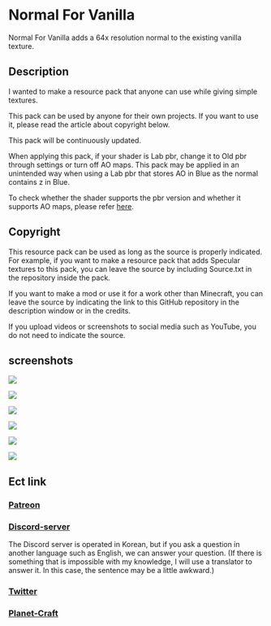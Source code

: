 # Normal For Vanilla

Normal For Vanilla adds a 64x resolution normal to the existing vanilla texture.



## Description

I wanted to make a resource pack that anyone can use while giving simple textures.

This pack can be used by anyone for their own projects.
If you want to use it, please read the article about copyright below.

This pack will be continuously updated.

When applying this pack, if your shader is Lab pbr, change it to Old pbr through settings or turn off AO maps.
This pack may be applied in an unintended way when using a Lab pbr that stores AO in Blue as the normal contains z in Blue.

To check whether the shader supports the pbr version and whether it supports AO maps, please refer [here](https://wiki.shaderlabs.org/wiki/LabPBR_Supported_Packs).



## Copyright

This resource pack can be used as long as the source is properly indicated.
For example, if you want to make a resource pack that adds Specular textures to this pack, 
you can leave the source by including Source.txt in the repository inside the pack.

If you want to make a mod or use it for a work other than Minecraft, you can leave the source by indicating the link to this GitHub repository in the description window or in the credits.

If you upload videos or screenshots to social media such as YouTube, you do not need to indicate the source.



## screenshots

![](https://user-images.githubusercontent.com/110039366/193456238-e77bf40f-ef87-4b81-8636-0c7a9f5eecfd.png)

![](https://user-images.githubusercontent.com/110039366/193456255-cd98c29b-d2ac-4ccc-84c8-001f3fa11236.png)

![](https://user-images.githubusercontent.com/110039366/193456262-6389797a-b982-479e-9ba6-094e3f2e0223.png)

![](https://user-images.githubusercontent.com/110039366/193456268-45352406-250b-47d4-b368-8672b86cbe67.png)

![](https://user-images.githubusercontent.com/110039366/193456280-0882ce9d-7b84-460f-9b1b-7fbf72f8f063.png)

![](https://user-images.githubusercontent.com/110039366/193456288-41fd4bec-cb33-475b-9a63-6555b91215a7.png)


## Ect link

### [Patreon](https://www.patreon.com/domino_kr)

### [Discord-server](https://discord.gg/D5zEJx3AFE)
The Discord server is operated in Korean, but if you ask a question in another language such as English, we can answer your question.
(If there is something that is impossible with my knowledge, I will use a translator to answer it. In this case, the sentence may be a little awkward.)

### [Twitter](https://twitter.com/DominoKorean)

### [Planet-Craft](https://www.planetminecraft.com/member/domino_kr)